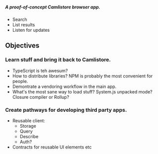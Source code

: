 ##### A proof-of-concept Camlistore browser app.

- Search
- List results
- Listen for updates

## Objectives
 
### Learn stuff and bring it back to Camlistore.
  - TypeScript is teh awesum?
  - How to distribute libraries? NPM is probably the most convenient for people.
  - Demontrate a vendoring workflow in the main app.
  - What's the most sane way to load stuff? System.js unpacked mode? Closure compiler or Rollup? 

### Create pathways for developing third party apps.
  - Reusable client:
    - Storage
    - Query
    - Describe
    - Auth?
  - Contracts for reusable UI elements etc

